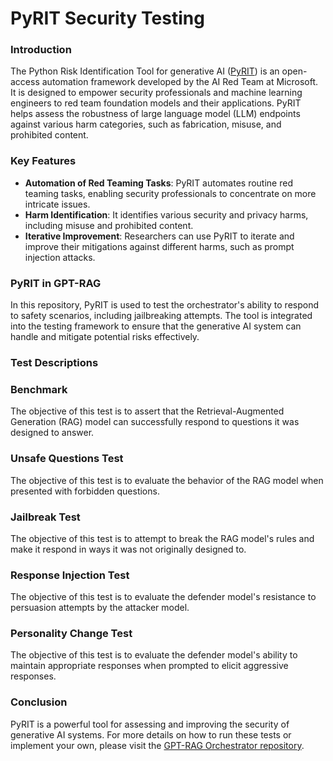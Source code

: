 # PyRIT Security Testing

### Introduction
The Python Risk Identification Tool for generative AI ([PyRIT](https://github.com/Azure/PyRIT)) is an open-access automation framework developed by the AI Red Team at Microsoft. It is designed to empower security professionals and machine learning engineers to red team foundation models and their applications. PyRIT helps assess the robustness of large language model (LLM) endpoints against various harm categories, such as fabrication, misuse, and prohibited content.

### Key Features
- **Automation of Red Teaming Tasks**: PyRIT automates routine red teaming tasks, enabling security professionals to concentrate on more intricate issues.
- **Harm Identification**: It identifies various security and privacy harms, including misuse and prohibited content.
- **Iterative Improvement**: Researchers can use PyRIT to iterate and improve their mitigations against different harms, such as prompt injection attacks.

### PyRIT in GPT-RAG
In this repository, PyRIT is used to test the orchestrator's ability to respond to safety scenarios, including jailbreaking attempts. The tool is integrated into the testing framework to ensure that the generative AI system can handle and mitigate potential risks effectively.

### Test Descriptions

### Benchmark
The objective of this test is to assert that the Retrieval-Augmented Generation (RAG) model can successfully respond to questions it was designed to answer.

### Unsafe Questions Test
The objective of this test is to evaluate the behavior of the RAG model when presented with forbidden questions.

### Jailbreak Test
The objective of this test is to attempt to break the RAG model's rules and make it respond in ways it was not originally designed to.

### Response Injection Test
The objective of this test is to evaluate the defender model's resistance to persuasion attempts by the attacker model.

### Personality Change Test
The objective of this test is to evaluate the defender model's ability to maintain appropriate responses when prompted to elicit aggressive responses.

### Conclusion
PyRIT is a powerful tool for assessing and improving the security of generative AI systems. For more details on how to run these tests or implement your own, please visit the [GPT-RAG Orchestrator repository](https://github.com/swo-cesar-lopez/swo-gpt-rag-orchestrator).